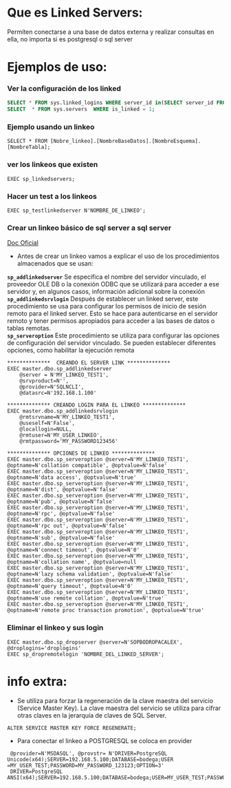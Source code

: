 

# Que es Linked Servers:
Permíten conectarse a una base de datos externa y realizar consultas en ella, no importa si es postgresql o sql server 

# Ejemplos de uso: 

### Ver la configuración de los linked

```SQL
SELECT * FROM sys.linked_logins WHERE server_id in(SELECT server_id FROM sys.servers WHERE is_linked = 1);
SELECT  * FROM sys.servers  WHERE is_linked = 1;
```

### Ejemplo usando un linkeo
```
SELECT * FROM [Nobre_linkeo].[NombreBaseDatos].[NombreEsquema].[NombreTabla];
```

### ver los linkeos que existen
```
EXEC sp_linkedservers;
```

### Hacer un test a los linkeos 
```
EXEC sp_testlinkedserver N'NOMBRE_DE_LINKEO';
```

### Crear un linkeo  básico de sql server a sql server

[Doc Oficial](https://learn.microsoft.com/es-es/sql/relational-databases/system-stored-procedures/sp-addlinkedserver-transact-sql?view=sql-server-ver16)

- Antes de crear un linkeo vamos a explicar el uso de los procedimientos almacenados que se usan:

**`sp_addlinkedserver`**  Se especifica el nombre del servidor vinculado, el proveedor OLE DB o la conexión ODBC que se utilizará para acceder a ese servidor y, en algunos casos, información adicional sobre la conexión <br> 
**`sp_addlinkedsrvlogin`** Después de establecer un linked server, este procedimiento se usa para configurar los permisos de inicio de sesión remoto para el linked server. Esto se hace para autenticarse en el servidor  
remoto y tener permisos apropiados para acceder a las bases de datos o tablas remotas.<br>
**`sp_serveroption`**  Este procedimiento se utiliza para configurar las opciones de configuración del servidor vinculado. Se pueden establecer diferentes opciones, como habilitar la ejecución remota 

```
**************  CREANDO EL SERVER LINK **************
EXEC master.dbo.sp_addlinkedserver 
	@server = N'MY_LINKEO_TEST1', 
	@srvproduct=N'', 
	@provider=N'SQLNCLI', 
	@datasrc=N'192.168.1.100'

************** CREANDO LOGIN PARA EL LINKEO **************
EXEC master.dbo.sp_addlinkedsrvlogin 
	@rmtsrvname=N'MY_LINKEO_TEST1',
	@useself=N'False',
	@locallogin=NULL,
	@rmtuser=N'MY_USER_LINKEO',
	@rmtpassword='MY_PASSWORD123456'

************** OPCIONES DE LINKEO **************
EXEC master.dbo.sp_serveroption @server=N'MY_LINKEO_TEST1', @optname=N'collation compatible', @optvalue=N'false'
EXEC master.dbo.sp_serveroption @server=N'MY_LINKEO_TEST1', @optname=N'data access', @optvalue=N'true'
EXEC master.dbo.sp_serveroption @server=N'MY_LINKEO_TEST1', @optname=N'dist', @optvalue=N'false'
EXEC master.dbo.sp_serveroption @server=N'MY_LINKEO_TEST1', @optname=N'pub', @optvalue=N'false'
EXEC master.dbo.sp_serveroption @server=N'MY_LINKEO_TEST1', @optname=N'rpc', @optvalue=N'false'
EXEC master.dbo.sp_serveroption @server=N'MY_LINKEO_TEST1', @optname=N'rpc out', @optvalue=N'false'
EXEC master.dbo.sp_serveroption @server=N'MY_LINKEO_TEST1', @optname=N'sub', @optvalue=N'false'
EXEC master.dbo.sp_serveroption @server=N'MY_LINKEO_TEST1', @optname=N'connect timeout', @optvalue=N'0'
EXEC master.dbo.sp_serveroption @server=N'MY_LINKEO_TEST1', @optname=N'collation name', @optvalue=null
EXEC master.dbo.sp_serveroption @server=N'MY_LINKEO_TEST1', @optname=N'lazy schema validation', @optvalue=N'false'
EXEC master.dbo.sp_serveroption @server=N'MY_LINKEO_TEST1', @optname=N'query timeout', @optvalue=N'0'
EXEC master.dbo.sp_serveroption @server=N'MY_LINKEO_TEST1', @optname=N'use remote collation', @optvalue=N'true'
EXEC master.dbo.sp_serveroption @server=N'MY_LINKEO_TEST1', @optname=N'remote proc transaction promotion', @optvalue=N'true'
```


### Eliminar el linkeo y sus login
```
EXEC master.dbo.sp_dropserver @server=N'SOPBODROPACALEX', @droplogins='droplogins'
EXEC sp_dropremotelogin 'NOMBRE_DEL_LINKED_SERVER';
```

# info extra:

 - Se utiliza para forzar la regeneración de la clave maestra del servicio (Service Master Key). La clave maestra del servicio se utiliza para cifrar otras claves en la jerarquía de claves de SQL Server.
```
ALTER SERVICE MASTER KEY FORCE REGENERATE; 
```

- Para conectar el linkeo a  POSTGRESQL se coloca en provider
```
 @provider=N'MSDASQL', @provstr= N'DRIVER=PostgreSQL Unicode(x64);SERVER=192.168.5.100;DATABASE=bodega;USER =MY_USER_TEST;PASSWORD=MY_PASSWORD_123123;OPTION=3'
 DRIVER=PostgreSQL ANSI(x64);SERVER=192.168.5.100;DATABASE=bodega;USER=MY_USER_TEST;PASSWORD=MY_PASSWORD_123123;OPTION=3
```






